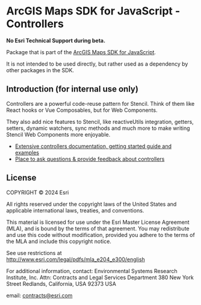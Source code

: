 # ArcGIS Maps SDK for JavaScript - Controllers

**No Esri Technical Support during beta.**

Package that is part of the [ArcGIS Maps SDK for JavaScript](https://developers.arcgis.com/javascript).

It is not intended to be used directly, but rather used as a dependency by other packages in the SDK.

## Introduction (for internal use only)

Controllers are a powerful code-reuse pattern for Stencil. Think
of them like React hooks or Vue Composables, but for Web Components.

They also add nice features to Stencil, like reactiveUtils integration, getters,
setters, dynamic watchers, sync methods and much more to make writing Stencil Web
Components more enjoyable.

- [Extensive controllers documentation, getting started guide and examples](https://devtopia.esri.com/WebGIS/arcgis-web-components/tree/main/packages/support-packages/components-controllers/docs)
- [Place to ask questions & provide feedback about controllers](https://devtopia.esri.com/WebGIS/arcgis-web-components/discussions/711)

## License

COPYRIGHT © 2024 Esri

All rights reserved under the copyright laws of the United States and applicable international laws, treaties, and conventions.

This material is licensed for use under the Esri Master License Agreement (MLA), and is bound by the terms of that agreement. You may redistribute and use this code without modification, provided you adhere to the terms of the MLA and include this copyright notice.

See use restrictions at <http://www.esri.com/legal/pdfs/mla_e204_e300/english>

For additional information, contact: Environmental Systems Research Institute, Inc. Attn: Contracts and Legal Services Department 380 New York Street Redlands, California, USA 92373 USA

email: contracts@esri.com
